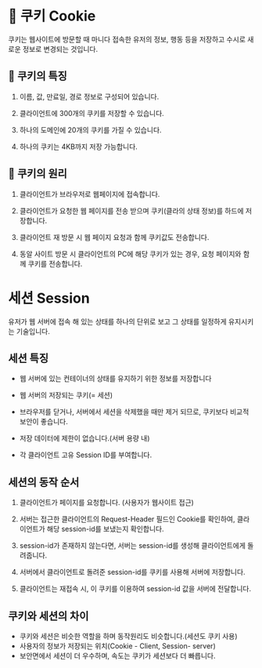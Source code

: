 # 🍪 쿠키 Cookie

쿠키는 웹사이트에 방문할 때 마니다 접속한 유저의 정보, 행동 등을 저장하고 수시로 새로운 정보로 변경되는 것입니다.

## 📜 쿠키의 특징

1. 이름, 값, 만료일, 경로 정보로 구성되어 있습니다.

2. 클라이언트에 300개의 쿠키를 저장할 수 있습니다.

3. 하나의 도메인에 20개의 쿠키를 가질 수 있습니다.

4. 하나의 쿠키는 4KB까지 저장 가능합니다.

## 🧵 쿠키의 원리

1. 클라이언트가 브라우저로 웹페이지에 접속합니다.

2. 클라이언트가 요청한 웹 페이지를 전송 받으며 쿠키(클라의 상태 정보)를 하드에 저장합니다.

3. 클라이언트 재 방문 시 웹 페이지 요청과 함께 쿠키값도 전송합니다.

4. 동알 사이트 방문 시 클라이언트의 PC에 해당 쿠키가 있는 경우, 요청 페이지와 함께 쿠키를 전송합니다.

# 세션 Session

유저가 웹 서버에 접속 해 있는 상태를 하나의 단위로 보고 그 상태를 일정하게 유지시키는 기술입니다.

## 세션 특징

- 웹 서버에 있는 컨테이너의 상태를 유지하기 위한 정보를 저장합니다

- 웹 서버의 저장되는 쿠키(= 세션)

- 브라우저를 닫거나, 서버에서 세션을 삭제했을 때만 제거 되므로, 쿠키보다 비교적 보안이 좋습니다.

- 저장 데이터에 제한이 없습니다.(서버 용량 내)

- 각 클라이언트 고유 Session ID를 부여합니다.

## 세션의 동작 순서

1. 클라이언트가 페이지를 요청합니다. (사용자가 웹사이트 접근)

2. 서버는 접근한 클라이언트의 Request-Header 필드인 Cookie를 확인하여,
클라이언트가 해당 session-id를 보냈는지 확인합니다.

3. session-id가 존재하지 않는다면,
서버는 session-id를 생성해 클라이언트에게 돌려줍니다.

4. 서버에서 클라이언트로 돌려준 session-id를 쿠키를 사용해 서버에 저장합니다.

5. 클라이언트는 재접속 시,
이 쿠키를 이용하여 session-id 값을 서버에 전달합니다.


## 쿠키와 세션의 차이

- 쿠키와 세션은 비슷한 역할을 하며 동작원리도 비슷합니다.(세션도 쿠키 사용)
- 사용자의 정보가 저장되는 위치(Cookie - Client, Session- server)
- 보안면에서 세션이 더 우수하며, 속도는 쿠키가 세션보다 더 빠릅니다.
